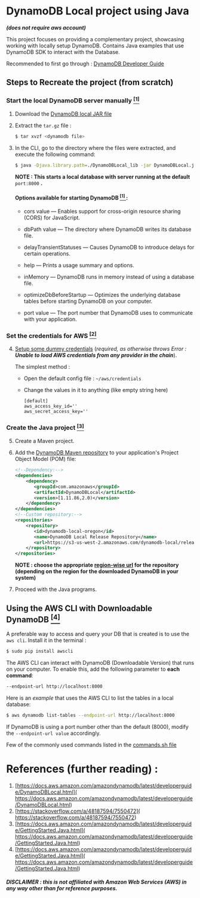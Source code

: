 # DynamoDB Local project using Java

***(does not require aws account)***

This project focuses on providing a complementary project, showcasing working with locally setup DynamoDB. Contains
Java examples that use DynamoDB SDK to interact with the Database.

Recommended to first go through : [DynamoDB Developer Guide](
https://docs.aws.amazon.com/amazondynamodb/latest/developerguide/Introduction.html)

## Steps to Recreate the project (from scratch)

### Start the local DynamoDB server manually [<sup> [1] </sup>](https://docs.aws.amazon.com/amazondynamodb/latest/developerguide/DynamoDBLocal.html)

1. Download the [DynamoDB local JAR file](
http://docs.aws.amazon.com/amazondynamodb/latest/developerguide/Tools.DynamoDBLocal.html)
2. Extract the `tar.gz` file :

    ```bash
    $ tar xvzf <dynamodb file>
    ```
    
3. In the CLI, go to the directory where the files were extracted, and execute the following command:

    ```bash
    $ java -Djava.library.path=./DynamoDBLocal_lib -jar DynamoDBLocal.jar -sharedDb
    ```

    **NOTE : This starts a local database with server running at the default** `port:8000` **.**

    #### Options available for starting DynamoDB [<sup> [1] </sup>](https://docs.aws.amazon.com/amazondynamodb/latest/developerguide/DynamoDBLocal.html) :

    - cors value — Enables support for cross-origin resource sharing (CORS) for JavaScript.
    
    - dbPath value — The directory where DynamoDB writes its database file.
    
    - delayTransientStatuses — Causes DynamoDB to introduce delays for certain operations.
    
    - help — Prints a usage summary and options.
    
    - inMemory — DynamoDB runs in memory instead of using a database file.
    
    - optimizeDbBeforeStartup — Optimizes the underlying database tables before starting DynamoDB on your computer.
    
    - port value — The port number that DynamoDB uses to communicate with your application.


### Set the credentials for AWS [<sup> [2] </sup>](https://stackoverflow.com/a/48187594/7550472)

4. [Setup some dummy credentials](https://docs.aws.amazon.com/sdk-for-net/v2/developer-guide/net-dg-config-creds.html)
 (*required, as otherwise throws Error : **Unable to load AWS credentials from any provider
 in the chain***). 

    The simplest method :
 
    - Open the default config file : `~/aws/credentials`
    - Change the values in it to anything (like empty string here)
      
      ```text
      [default]
      aws_access_key_id=''
      aws_secret_access_key=''
      ```

### Create the Java project [<sup> [3] </sup>](https://docs.aws.amazon.com/amazondynamodb/latest/developerguide/GettingStarted.Java.html)

5. Create a Maven project.

6.  Add the [DynamoDB Maven repository](
https://docs.aws.amazon.com/amazondynamodb/latest/developerguide/DynamoDBLocal.html) to your application's 
Project Object Model (POM) file:
   
       ```xml
       <!--Dependency:-->
       <dependencies>
           <dependency>
              <groupId>com.amazonaws</groupId>
              <artifactId>DynamoDBLocal</artifactId>
              <version>[1.11.86,2.0)</version>
           </dependency>
       </dependencies>
       <!--Custom repository:-->
       <repositories>
           <repository>
              <id>dynamodb-local-oregon</id>
              <name>DynamoDB Local Release Repository</name>
              <url>https://s3-us-west-2.amazonaws.com/dynamodb-local/release</url>
           </repository>
       </repositories>
       ```
       
       **NOTE : choose the appropriate [region-wise url](https://docs.aws.amazon.com/general/latest/gr/rande.html#ddb_region)
        for the repository (depending on the region for the downloaded
        DynamoDB in your system)**

7. Proceed with the Java programs.

## Using the AWS CLI with Downloadable DynamoDB [<sup> [4] </sup>](https://docs.aws.amazon.com/amazondynamodb/latest/developerguide/GettingStarted.Java.html)

A preferable way to access and query your DB that is created is to use the `aws cli`. Install it in the terminal :

```bash
$ sudo pip install awscli
```

The AWS CLI can interact with DynamoDB (Downloadable Version) that runs on your computer. To enable this, add the 
following parameter to **each command**:
```bash
--endpoint-url http://localhost:8000
```

Here is an *example* that uses the AWS CLI to list the tables in a local database:

```bash
$ aws dynamodb list-tables --endpoint-url http://localhost:8000
```

If DynamoDB is using a port number other than the default (8000), modify the `--endpoint-url value` accordingly.

Few of the commonly used commands listed in the [commands.sh file](
https://github.com/kaushikthedeveloper/dynamodb-local/blob/master/commands.sh)

# References (further reading) :

1. [https://docs.aws.amazon.com/amazondynamodb/latest/developerguide/DynamoDBLocal.html](
https://docs.aws.amazon.com/amazondynamodb/latest/developerguide/DynamoDBLocal.html)
2. [https://stackoverflow.com/a/48187594/7550472](
https://stackoverflow.com/a/48187594/7550472)
3. [https://docs.aws.amazon.com/amazondynamodb/latest/developerguide/GettingStarted.Java.html](
https://docs.aws.amazon.com/amazondynamodb/latest/developerguide/GettingStarted.Java.html)
4. [https://docs.aws.amazon.com/amazondynamodb/latest/developerguide/GettingStarted.Java.html](
https://docs.aws.amazon.com/amazondynamodb/latest/developerguide/GettingStarted.Java.html)

##### DISCLAIMER : this is not affiliated with Amazon Web Services (AWS) in any way other than for reference purposes.